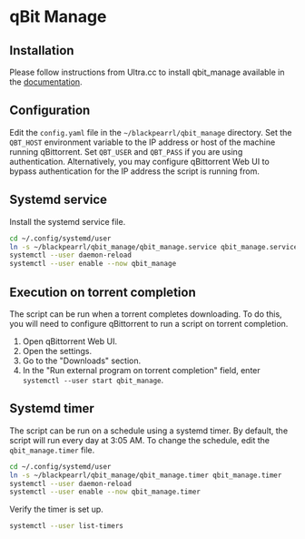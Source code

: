 # qBit Manage

## Installation

Please follow instructions from Ultra.cc to install qbit_manage available in the [documentation](https://docs.ultra.cc/unofficial-application-installers/qbit-manage).

## Configuration

Edit the `config.yaml` file in the `~/blackpearrl/qbit_manage` directory.
Set the `QBT_HOST` environment variable to the IP address or host of the machine running qBittorrent. Set `QBT_USER` and `QBT_PASS` if you are using authentication. Alternatively, you may configure qBittorrent Web UI to bypass authentication for the IP address the script is running from.

## Systemd service

Install the systemd service file.

```bash
cd ~/.config/systemd/user
ln -s ~/blackpearrl/qbit_manage/qbit_manage.service qbit_manage.service
systemctl --user daemon-reload
systemctl --user enable --now qbit_manage
```

## Execution on torrent completion

The script can be run when a torrent completes downloading. To do this, you will need to configure qBittorrent to run a script on torrent completion.

1. Open qBittorrent Web UI.
2. Open the settings.
3. Go to the "Downloads" section.
4. In the "Run external program on torrent completion" field, enter `systemctl --user start qbit_manage`.

## Systemd timer

The script can be run on a schedule using a systemd timer. By default, the script will run every day at 3:05 AM. To change the schedule, edit the `qbit_manage.timer` file.

```bash
cd ~/.config/systemd/user
ln -s ~/blackpearrl/qbit_manage/qbit_manage.timer qbit_manage.timer
systemctl --user daemon-reload
systemctl --user enable --now qbit_manage.timer
```

Verify the timer is set up.

```bash
systemctl --user list-timers
```
